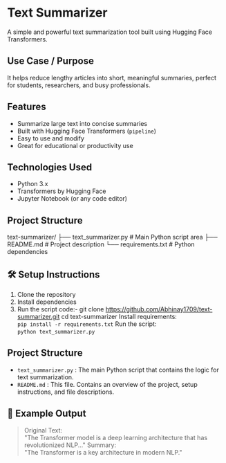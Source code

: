 # Text Summarizer

A simple and powerful text summarization tool built using Hugging Face Transformers.

## Use Case / Purpose

It helps reduce lengthy articles into short, meaningful summaries, perfect for students, researchers, and busy professionals.


## Features
- Summarize large text into concise summaries
- Built with Hugging Face Transformers (`pipeline`)
- Easy to use and modify
- Great for educational or productivity use

## Technologies Used
- Python 3.x
- Transformers by Hugging Face
- Jupyter Notebook (or any code editor)

## Project Structure
text-summarizer/
├── text_summarizer.py  # Main Python script area
├── README.md            # Project description
└── requirements.txt     # Python dependencies

## 🛠 Setup Instructions
1. Clone the repository
2. Install dependencies
3. Run the script
   code:-
         git clone https://github.com/Abhinay1709/text-summarizer.git
         cd text-summarizer
         Install requirements:  
            `pip install -r requirements.txt`
         Run the script:  
            `python text_summarizer.py`
   
## Project Structure
- `text_summarizer.py` : The main Python script that contains the logic for text summarization.
- `README.md` : This file. Contains an overview of the project, setup instructions, and file descriptions.

## 📸 Example Output

> Original Text:  
"The Transformer model is a deep learning architecture that has revolutionized NLP..."
> Summary:  
"The Transformer is a key architecture in modern NLP."


